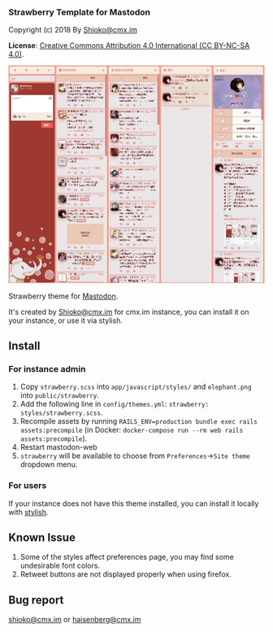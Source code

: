 ### Strawberry Template for Mastodon
Copyright (c) 2018 By Shioko@cmx.im

**License**: [Creative Commons Attribution 4.0 International (CC BY-NC-SA 4.0)](https://creativecommons.org/licenses/by-nc-sa/4.0/).

![Screenshot of the strawberry template](screenshot.png)

Strawberry theme for [Mastodon](https://github.com/tootsuite/mastodon).

It's created by [Shioko@cmx.im](https://cmx.im/@shioko) for cmx.im instance, you can install it on your instance, or use it via stylish.

## Install
### For instance admin
1. Copy `strawberry.scss` into `app/javascript/styles/` and `elephant.png` into `public/strawberry`.
2. Add the following line in `config/themes.yml`:
`strawberry: styles/strawberry.scss`.
3. Recompile assets by running `RAILS_ENV=production bundle exec rails assets:precompile` (in Docker: `docker-compose run --rm web rails assets:precompile`).
4. Restart mastodon-web
5. `strawberry` will be available to choose from `Preferences`->`Site theme` dropdown menu.

### For users
If your instance does not have this theme installed, you can install it locally with [stylish](https://userstyles.org/styles/160753/mastodon).

## Known Issue
1. Some of the styles affect preferences page, you may find some undesirable font colors.
2. Retweet buttons are not displayed properly when using firefox.

## Bug report
[shioko@cmx.im](https://cmx.im/@shioko) or [haisenberg@cmx.im](https://cmx.im/@haisenberg)
